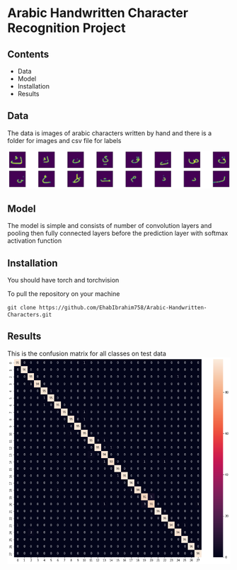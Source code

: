 # Arabic Handwritten Character Recognition Project

## Contents
<ul> 
  <li>Data</li>
  <li>Model</li>
  <li>Installation</li>
  <li>Results</li>
</ul>
 
## Data
The data is images of arabic characters written by hand and there is a folder for images and csv file for labels

<img src="images/sample images.png">

## Model
The model is simple and consists of number of convolution layers and pooling then fully connected layers before the prediction layer with softmax activation function

## Installation
You should have torch and torchvision

To pull the repository on your machine
```
git clone https://github.com/EhabIbrahim758/Arabic-Handwritten-Characters.git
```

## Results
This is the confusion matrix for all classes on test data
<img src = "images/heatmap.png" />


